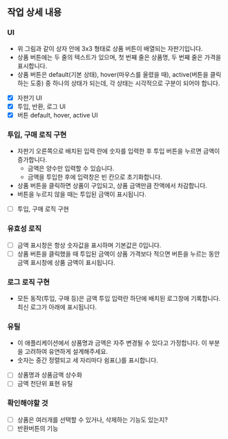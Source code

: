 ## 작업 상세 내용

### UI

- 위 그림과 같이 상자 안에 3x3 형태로 상품 버튼이 배열되는 자판기입니다.
- 상품 버튼에는 두 줄의 텍스트가 있으며, 첫 번째 줄은 상품명, 두 번째 줄은 가격을 표시합니다.
- 상품 버튼은 default(기본 상태), hover(마우스를 올렸을 때), active(버튼을 클릭하는 도중) 중 하나의 상태가 되는데, 각 상태는 시각적으로 구분이 되어야 합니다.

* [x] 자판기 UI
* [x] 투입, 반환, 로그 UI
* [x] 버튼 default, hover, active UI

### 투입, 구매 로직 구현

- 자판기 오른쪽으로 배치된 입력 란에 숫자를 입력한 후 투입 버튼을 누르면 금액이 증가합니다.
  - 금액은 양수만 입력할 수 있습니다.
  - 금액을 투입한 후에 입력창은 빈 칸으로 초기화합니다.
- 상품 버튼을 클릭하면 상품이 구입되고, 상품 금액만큼 잔액에서 차감합니다.
- 버튼을 누르지 않을 때는 투입된 금액이 표시됩니다.

* [ ] 투입, 구매 로직 구현

### 유효성 로직

- [ ] 금액 표시창은 항상 숫자값을 표시하며 기본값은 0입니다.
- [ ] 상품 버튼을 클릭했을 때 투입된 금액이 상품 가격보다 적으면 버튼을 누르는 동안 금액 표시창에 상품 금액이 표시됩니다.

### 로그 로직 구현

- 모든 동작(투입, 구매 등)은 금액 투입 입력란 하단에 배치된 로그창에 기록합니다. 최신 로그가 아래에 표시됩니다.

### 유틸

- 이 애플리케이션에서 상품명과 금액은 자주 변경될 수 있다고 가정합니다. 이 부분을 고려하여 유연하게 설계해주세요.
- 숫자는 중간 정렬되고 세 자리마다 쉼표(,)를 표시합니다.

* [ ] 상품명과 상품금액 상수화
* [ ] 금액 천단위 표현 유틸

### 확인해야할 것

- [ ] 상품은 여러개를 선택할 수 있거나, 삭제하는 기능도 있는지?
- [ ] 반환버튼의 기능
